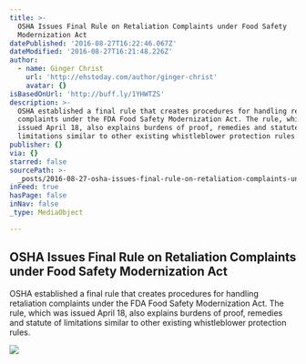 ```yaml
---
title: >-
  OSHA Issues Final Rule on Retaliation Complaints under Food Safety
  Modernization Act
datePublished: '2016-08-27T16:22:46.067Z'
dateModified: '2016-08-27T16:21:48.226Z'
author:
  - name: Ginger Christ
    url: 'http://ehstoday.com/author/ginger-christ'
    avatar: {}
isBasedOnUrl: 'http://buff.ly/1YHWTZS'
description: >-
  OSHA established a final rule that creates procedures for handling retaliation
  complaints under the FDA Food Safety Modernization Act. The rule, which was
  issued April 18, also explains burdens of proof, remedies and statute of
  limitations similar to other existing whistleblower protection rules.
publisher: {}
via: {}
starred: false
sourcePath: >-
  _posts/2016-08-27-osha-issues-final-rule-on-retaliation-complaints-under-food.md
inFeed: true
hasPage: false
inNav: false
_type: MediaObject

---
```

<article style=""><h1>OSHA Issues Final Rule on Retaliation Complaints under Food Safety Modernization Act</h1><p>OSHA established a final rule that creates procedures for handling retaliation complaints under the FDA Food Safety Modernization Act. The rule, which was issued April 18, also explains burdens of proof, remedies and statute of limitations similar to other existing whistleblower protection rules.</p><img src="http://ehstoday.com/site-files/ehstoday.com/files/uploads/2016/04/whistle.jpg" /></article>